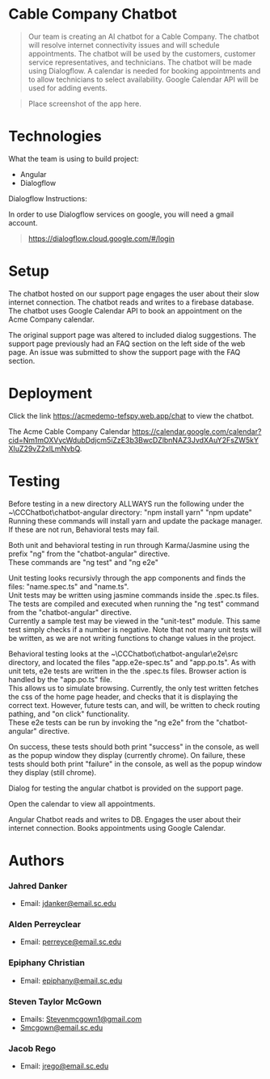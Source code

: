 # Cable Company Chatbot

> Our team is creating an AI chatbot for a Cable Company. The chatbot will resolve internet connectivity issues and will schedule appointments.
The chatbot will be used by the customers, customer service representatives, and technicians. 
The chatbot will be made using Dialogflow. A calendar is needed for booking appointments and to allow
technicians to select availability. Google Calendar API will be used for adding events.

> Place screenshot of the app here.

# Technologies

What the team is using to build project:

* Angular
* Dialogflow

Dialogflow Instructions:

In order to use Dialogflow services on google, you will need a gmail account.

> https://dialogflow.cloud.google.com/#/login

# Setup
The chatbot hosted on our support page engages the user about their slow internet connection. The chatbot reads and writes to a firebase database. The chatbot uses Google Calendar API to book an appointment on the Acme Company calendar. 

The original support page was altered to included dialog suggestions. The support page previously had an FAQ section on the left side of the web page. An issue was submitted to show the support page with the FAQ section.

# Deployment

Click the link https://acmedemo-tefspy.web.app/chat to view the chatbot.

The Acme Cable Company Calendar https://calendar.google.com/calendar?cid=Nm1mOXVycWdubDdjcm5iZzE3b3BwcDZlbnNAZ3JvdXAuY2FsZW5kYXIuZ29vZ2xlLmNvbQ.

# Testing
Before testing in a new directory ALLWAYS run the following under the ~\CCChatbot\chatbot-angular directory:
"npm install yarn"
"npm update"
Running these commands will install yarn and update the package manager.  If these are not run, Behavioral tests may fail.

Both unit and behavioral testing in run through Karma/Jasmine using the prefix "ng" from the "chatbot-angular" directive.  
These commands are "ng test" and "ng e2e"

Unit testing looks recursivly through the app components and finds the files: "name.spec.ts" and "name.ts".  
Unit tests may be written using jasmine commands inside the .spec.ts files. 
The tests are compiled and executed when running the "ng test" command from the "chatbot-angular" directive.  
Currently a sample test may be viewed in the "unit-test" module.  This same test simply checks if a number is negative.
Note that not many unit tests will be written, as we are not writing functions to change values in the project.

Behavioral testing looks at the ~\CCChatbot\chatbot-angular\e2e\src directory, and located the files "app.e2e-spec.ts" and
"app.po.ts".  As with unit tets, e2e tests are written in the the .spec.ts files.  Browser action is handled by the "app.po.ts" file.  
This allows us to simulate browsing.  Currently, the only test written fetches the css of the home page header, and checks that it is displaying the correct text.  However, future tests can, and will, be written to check routing pathing, and "on click" functionality.  
These e2e tests can be run by invoking the "ng e2e" from the "chatbot-angular" directive.

On success, these tests should both print "success" in the console, as well as the popup window they display (currently chrome).
On failure, these tests should both print "failure" in the console, as well as the popup window they display (still chrome).

Dialog for testing the angular chatbot is provided on the support page.

Open the calendar to view all appointments.

Angular Chatbot reads and writes to DB. Engages the user about their internet connection. Books appointments using Google Calendar.

# Authors
### Jahred Danker
* Email: jdanker@email.sc.edu
### Alden Perreyclear
* Email: perreyce@email.sc.edu
### Epiphany Christian
* Email: epiphany@email.sc.edu
### Steven Taylor McGown
* Emails: Stevenmcgown1@gmail.com
* Smcgown@email.sc.edu
### Jacob Rego
* Email: jrego@email.sc.edu
